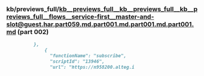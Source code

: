 ### kb/previews_full/kb__previews_full__kb__previews_full__kb__previews_full__flows__service-first__master-and-slot@guest.har.part059.md.part001.md.part001.md.part001.md (part 002)

```md
          },
              {
                "functionName": "subscribe",
                "scriptId": "13946",
                "url": "https://n958200.alteg.i
```

```
